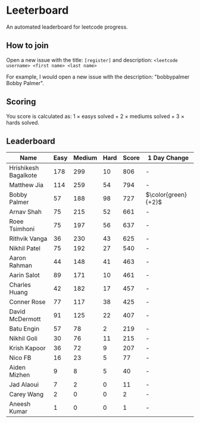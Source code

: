 # Leeterboard

An automated leaderboard for leetcode progress.

## How to join

Open a new issue with the title: `[register]` and description:
`<leetcode username> <first name> <last name>`

For example, I would open a new issue with the description: "bobbypalmer Bobby Palmer".

## Scoring

You score is calculated as:
1 $\times$ easys solved + 2 $\times$ mediums solved + 3 $\times$ hards solved.

## Leaderboard
| Name | Easy | Medium | Hard | Score | 1 Day Change |
| --- | --- | --- | --- | --- | --- |
| Hrishikesh Bagalkote | 178 | 299 | 10 | 806 | - |
| Matthew Jia | 114 | 259 | 54 | 794 | - |
| Bobby Palmer | 57 | 188 | 98 | 727 | $\color{green}{+2}$ |
| Arnav Shah | 75 | 215 | 52 | 661 | - |
| Roee Tsimhoni | 75 | 197 | 56 | 637 | - |
| Rithvik Vanga | 36 | 230 | 43 | 625 | - |
| Nikhil Patel | 75 | 192 | 27 | 540 | - |
| Aaron Rahman | 44 | 148 | 41 | 463 | - |
| Aarin Salot | 89 | 171 | 10 | 461 | - |
| Charles Huang | 42 | 182 | 17 | 457 | - |
| Conner Rose | 77 | 117 | 38 | 425 | - |
| David McDermott | 91 | 125 | 22 | 407 | - |
| Batu Engin | 57 | 78 | 2 | 219 | - |
| Nikhil Goli | 30 | 76 | 11 | 215 | - |
| Krish Kapoor | 36 | 72 | 9 | 207 | - |
| Nico FB | 16 | 23 | 5 | 77 | - |
| Aiden Mizhen | 9 | 8 | 5 | 40 | - |
| Jad Alaoui | 7 | 2 | 0 | 11 | - |
| Carey Wang | 2 | 0 | 0 | 2 | - |
| Aneesh Kumar | 1 | 0 | 0 | 1 | - |
